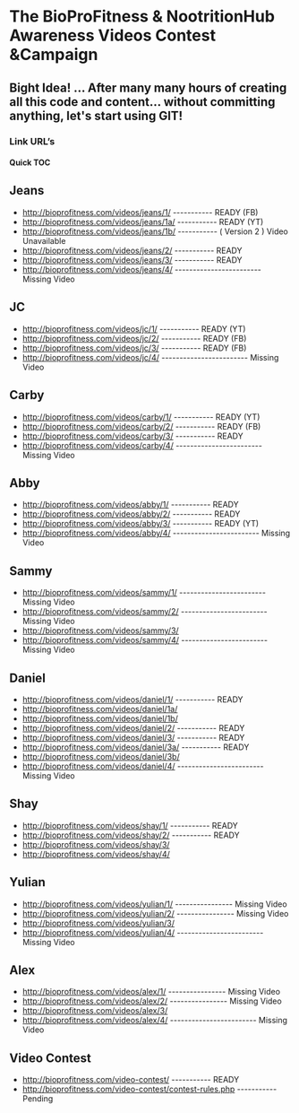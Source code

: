 # The BioProFitness & NootritionHub Awareness Videos Contest &Campaign

## Bight Idea! ... After many many hours of creating all this code and content...  without committing anything, let's start using GIT!

### Link URL’s

#### Quick TOC

## Jeans
+ http://bioprofitness.com/videos/jeans/1/  ----------- READY (FB)
+ http://bioprofitness.com/videos/jeans/1a/ ----------- READY (YT)
+ http://bioprofitness.com/videos/jeans/1b/ ----------- ( Version 2 ) Video Unavailable
+ http://bioprofitness.com/videos/jeans/2/  ----------- READY
+ http://bioprofitness.com/videos/jeans/3/  ----------- READY
+ http://bioprofitness.com/videos/jeans/4/  ------------------------ Missing Video

## JC
+ http://bioprofitness.com/videos/jc/1/  ----------- READY (YT)
+ http://bioprofitness.com/videos/jc/2/  ----------- READY (FB)
+ http://bioprofitness.com/videos/jc/3/  ----------- READY (FB)
+ http://bioprofitness.com/videos/jc/4/ ------------------------ Missing Video

## Carby
+ http://bioprofitness.com/videos/carby/1/  ----------- READY (YT)
+ http://bioprofitness.com/videos/carby/2/  ----------- READY (FB)
+ http://bioprofitness.com/videos/carby/3/  ----------- READY
+ http://bioprofitness.com/videos/carby/4/  ------------------------ Missing Video

## Abby
+ http://bioprofitness.com/videos/abby/1/  ----------- READY
+ http://bioprofitness.com/videos/abby/2/  ----------- READY
+ http://bioprofitness.com/videos/abby/3/  ----------- READY (YT)
+ http://bioprofitness.com/videos/abby/4/  ------------------------ Missing Video

## Sammy
+ http://bioprofitness.com/videos/sammy/1/ ------------------------ Missing Video
+ http://bioprofitness.com/videos/sammy/2/ ------------------------ Missing Video
+ http://bioprofitness.com/videos/sammy/3/
+ http://bioprofitness.com/videos/sammy/4/  ------------------------ Missing Video

## Daniel
+ http://bioprofitness.com/videos/daniel/1/  ----------- READY
+ http://bioprofitness.com/videos/daniel/1a/  
+ http://bioprofitness.com/videos/daniel/1b/ 
+ http://bioprofitness.com/videos/daniel/2/  ----------- READY
+ http://bioprofitness.com/videos/daniel/3/  ----------- READY
+ http://bioprofitness.com/videos/daniel/3a/   ----------- READY
+ http://bioprofitness.com/videos/daniel/3b/ 
+ http://bioprofitness.com/videos/daniel/4/  ------------------------ Missing Video

## Shay
+ http://bioprofitness.com/videos/shay/1/ ----------- READY
+ http://bioprofitness.com/videos/shay/2/ ----------- READY
+ http://bioprofitness.com/videos/shay/3/ 
+ http://bioprofitness.com/videos/shay/4/ 

## Yulian
+ http://bioprofitness.com/videos/yulian/1/ ---------------- Missing Video
+ http://bioprofitness.com/videos/yulian/2/ ---------------- Missing Video
+ http://bioprofitness.com/videos/yulian/3/
+ http://bioprofitness.com/videos/yulian/4/  ------------------------ Missing Video

## Alex
+ http://bioprofitness.com/videos/alex/1/ ---------------- Missing Video
+ http://bioprofitness.com/videos/alex/2/ ---------------- Missing Video
+ http://bioprofitness.com/videos/alex/3/
+ http://bioprofitness.com/videos/alex/4/  ------------------------ Missing Video

## Video Contest
+ http://bioprofitness.com/video-contest/ ----------- READY
+ http://bioprofitness.com/video-contest/contest-rules.php ----------- Pending
